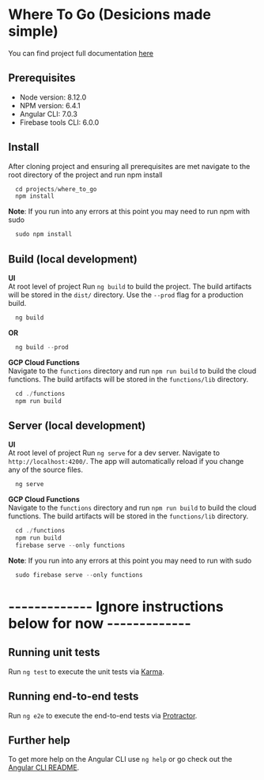 # Where To Go (Desicions made simple)
You can find project full documentation [here](https://github.com/fhidal01/where-to-go/wiki)

## Prerequisites
* Node version: 8.12.0
* NPM version: 6.4.1
* Angular CLI: 7.0.3
* Firebase tools CLI: 6.0.0

## Install
After cloning project and ensuring all prerequisites are met navigate to the root directory of the project and run npm install

````js
  cd projects/where_to_go
  npm install
````
**Note**: If you run into any errors at this point you may need to run npm with sudo
````js
  sudo npm install
````

## Build (local development)

**UI**  
At root level of project Run `ng build` to build the project. The build artifacts will be stored in the `dist/` directory. Use the `--prod` flag for a production build.

````js
  ng build
````
**OR**
````js
  ng build --prod
````

**GCP Cloud Functions**  
Navigate to the `functions` directory and run `npm run build` to build the cloud functions. The build artifacts will be stored in the `functions/lib` directory.
````js
  cd ./functions
  npm run build
````

## Server (local development)

**UI**  
At root level of project Run `ng serve` for a dev server. Navigate to `http://localhost:4200/`. The app will automatically reload if you change any of the source files.
````js
  ng serve
````

**GCP Cloud Functions**  
Navigate to the `functions` directory and run `npm run build` to build the cloud functions. The build artifacts will be stored in the `functions/lib` directory.
````js
  cd ./functions
  npm run build
  firebase serve --only functions
````
**Note**: If you run into any errors at this point you may need to run with sudo
````js
  sudo firebase serve --only functions
````

# ------------- Ignore instructions below for now -------------

## Running unit tests

Run `ng test` to execute the unit tests via [Karma](https://karma-runner.github.io).

## Running end-to-end tests

Run `ng e2e` to execute the end-to-end tests via [Protractor](http://www.protractortest.org/).

## Further help

To get more help on the Angular CLI use `ng help` or go check out the [Angular CLI README](https://github.com/angular/angular-cli/blob/master/README.md).
